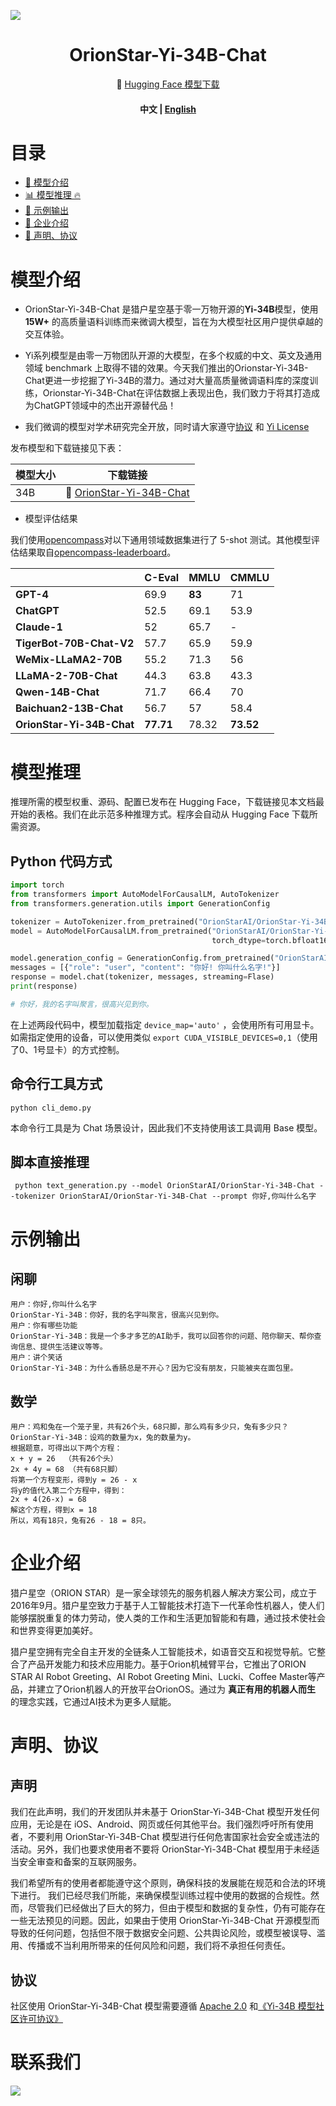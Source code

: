 <!-- markdownlint-disable first-line-h1 -->
<!-- markdownlint-disable html -->
![](./pics/orion_start.PNG)

<div align="center">
<h1>
  OrionStar-Yi-34B-Chat
</h1>
</div>

<p align="center">
🤗 <a href="https://huggingface.co/OrionStarAI/OrionStar-Yi-34B-Chat" target="_blank">Hugging Face 模型下载</a> 
</p>

<div align="center">


<h4 align="center">
    <p>
        <b>中文</b> |
        <a href="https://github.com/OrionStarAI/OrionStar-Yi-34B-Chat/blob/main/README_en.MD">English</a>
    <p>
</h4>

</div>

# 目录

- [📖 模型介绍](#模型介绍)
- [📊 模型推理 🔥](#模型推理)
- [👥 示例输出](#示例输出)
- [🥇 企业介绍](#企业介绍)
- [📜 声明、协议](#声明协议)

# 模型介绍

- OrionStar-Yi-34B-Chat 是猎户星空基于零一万物开源的**Yi-34B**模型，使用 __15W+__ 的高质量语料训练而来微调大模型，旨在为大模型社区用户提供卓越的交互体验。

- Yi系列模型是由零一万物团队开源的大模型，在多个权威的中文、英文及通用领域 benchmark
  上取得不错的效果。今天我们推出的Orionstar-Yi-34B-Chat更进一步挖掘了Yi-34B的潜力。通过对大量高质量微调语料库的深度训练，Orionstar-Yi-34B-Chat在评估数据上表现出色，我们致力于将其打造成为ChatGPT领域中的杰出开源替代品！

- 我们微调的模型对学术研究完全开放，同时请大家遵守[协议](#协议)
  和 [Yi License](https://github.com/01-ai/Yi/blob/main/MODEL_LICENSE_AGREEMENT.txt)

发布模型和下载链接见下表：

| 模型大小 | 下载链接                                                                                 | 
|------|--------------------------------------------------------------------------------------|
| 34B  | 🤗 [OrionStar-Yi-34B-Chat](https://huggingface.co/OrionStarAI/OrionStar-Yi-34B-Chat) | 

- 模型评估结果

我们使用[opencompass](https://opencompass.org.cn)对以下通用领域数据集进行了 5-shot
测试。其他模型评估结果取自[opencompass-leaderboard](https://opencompass.org.cn/leaderboard-llm)。

|                           | C-Eval    | MMLU   | CMMLU     |
|---------------------------|-----------|--------|-----------|
| **GPT-4**                 | 69.9      | **83** | 71        |
| **ChatGPT**               | 52.5      | 69.1   | 53.9      | 			
| **Claude-1**              | 52        | 65.7   | -         |
| **TigerBot-70B-Chat-V2**  | 57.7      | 65.9   | 59.9      |
| **WeMix-LLaMA2-70B**      | 55.2      | 71.3   | 56        |  			
| **LLaMA-2-70B-Chat**      | 44.3      | 63.8   | 43.3      |
| **Qwen-14B-Chat**         | 71.7      | 66.4   | 70        |
| **Baichuan2-13B-Chat**    | 56.7      | 57     | 58.4      |      	
| **OrionStar-Yi-34B-Chat** | **77.71** | 78.32  | **73.52** |  

# 模型推理

推理所需的模型权重、源码、配置已发布在 Hugging Face，下载链接见本文档最开始的表格。我们在此示范多种推理方式。程序会自动从
Hugging Face 下载所需资源。

## Python 代码方式

```python
import torch
from transformers import AutoModelForCausalLM, AutoTokenizer
from transformers.generation.utils import GenerationConfig

tokenizer = AutoTokenizer.from_pretrained("OrionStarAI/OrionStar-Yi-34B-Chat", use_fast=False, trust_remote_code=True)
model = AutoModelForCausalLM.from_pretrained("OrionStarAI/OrionStar-Yi-34B-Chat", device_map="auto",
                                             torch_dtype=torch.bfloat16, trust_remote_code=True)

model.generation_config = GenerationConfig.from_pretrained("OrionStarAI/OrionStar-Yi-34B-Chat")
messages = [{"role": "user", "content": "你好! 你叫什么名字!"}]
response = model.chat(tokenizer, messages, streaming=Flase)
print(response)

# 你好，我的名字叫聚言，很高兴见到你。
```

在上述两段代码中，模型加载指定 `device_map='auto'`
，会使用所有可用显卡。如需指定使用的设备，可以使用类似 `export CUDA_VISIBLE_DEVICES=0,1`（使用了0、1号显卡）的方式控制。

## 命令行工具方式

```shell                                                                                                                                                                                                
python cli_demo.py                                                                                                                                                                  
```

本命令行工具是为 Chat 场景设计，因此我们不支持使用该工具调用 Base 模型。

## 脚本直接推理

```shell                                                                                                                                                                                                
 python text_generation.py --model OrionStarAI/OrionStar-Yi-34B-Chat --tokenizer OrionStarAI/OrionStar-Yi-34B-Chat --prompt 你好,你叫什么名字                                                                                                                                                                              
```

# 示例输出

## 闲聊

`````                                                                                           
用户：你好,你叫什么名字
OrionStar-Yi-34B：你好，我的名字叫聚言，很高兴见到你。
用户：你有哪些功能
OrionStar-Yi-34B：我是一个多才多艺的AI助手，我可以回答你的问题、陪你聊天、帮你查询信息、提供生活建议等等。
用户：讲个笑话
OrionStar-Yi-34B：为什么香肠总是不开心？因为它没有朋友，只能被夹在面包里。
`````

## 数学

`````                                                                                                                                                                                                   
用户：鸡和兔在一个笼子里，共有26个头，68只脚，那么鸡有多少只，兔有多少只？
OrionStar-Yi-34B：设鸡的数量为x，兔的数量为y。                                                                                                                                                          
根据题意，可得出以下两个方程：                                                                                                                                                                          
x + y = 26  （共有26个头）                                                                                                                                                                              
2x + 4y = 68 （共有68只脚）                                                                                                                                                                             
将第一个方程变形，得到y = 26 - x                                                                                                                                                                        
将y的值代入第二个方程中，得到：                                                                                                                                                                         
2x + 4(26-x) = 68                                                                                                                                                                                       
解这个方程，得到x = 18                                                                                                                                                                                  
所以，鸡有18只，兔有26 - 18 = 8只。
`````

# 企业介绍

猎户星空（ORION
STAR）是一家全球领先的服务机器人解决方案公司，成立于2016年9月。猎户星空致力于基于人工智能技术打造下一代革命性机器人，使人们能够摆脱重复的体力劳动，使人类的工作和生活更加智能和有趣，通过技术使社会和世界变得更加美好。

猎户星空拥有完全自主开发的全链条人工智能技术，如语音交互和视觉导航。它整合了产品开发能力和技术应用能力。基于Orion机械臂平台，它推出了ORION
STAR AI Robot Greeting、AI Robot Greeting Mini、Lucki、Coffee
Master等产品，并建立了Orion机器人的开放平台OrionOS。通过为 **真正有用的机器人而生** 的理念实践，它通过AI技术为更多人赋能。

# 声明、协议

## 声明

我们在此声明，我们的开发团队并未基于 OrionStar-Yi-34B-Chat 模型开发任何应用，无论是在
iOS、Android、网页或任何其他平台。我们强烈呼吁所有使用者，不要利用 OrionStar-Yi-34B-Chat 模型进行任何危害国家社会安全或违法的活动。另外，我们也要求使用者不要将
OrionStar-Yi-34B-Chat 模型用于未经适当安全审查和备案的互联网服务。

我们希望所有的使用者都能遵守这个原则，确保科技的发展能在规范和合法的环境下进行。
我们已经尽我们所能，来确保模型训练过程中使用的数据的合规性。然而，尽管我们已经做出了巨大的努力，但由于模型和数据的复杂性，仍有可能存在一些无法预见的问题。因此，如果由于使用
OrionStar-Yi-34B-Chat 开源模型而导致的任何问题，包括但不限于数据安全问题、公共舆论风险，或模型被误导、滥用、传播或不当利用所带来的任何风险和问题，我们将不承担任何责任。

## 协议

社区使用 OrionStar-Yi-34B-Chat
模型需要遵循 [Apache 2.0](https://github.com/OrionStarAI/OrionStar-Yi-34B-Chat/blob/main/LICENSE)
和[《Yi-34B 模型社区许可协议》](https://github.com/01-ai/Yi/blob/main/MODEL_LICENSE_AGREEMENT.txt)

# 联系我们

![](./pics/wechat_group.jpg)
